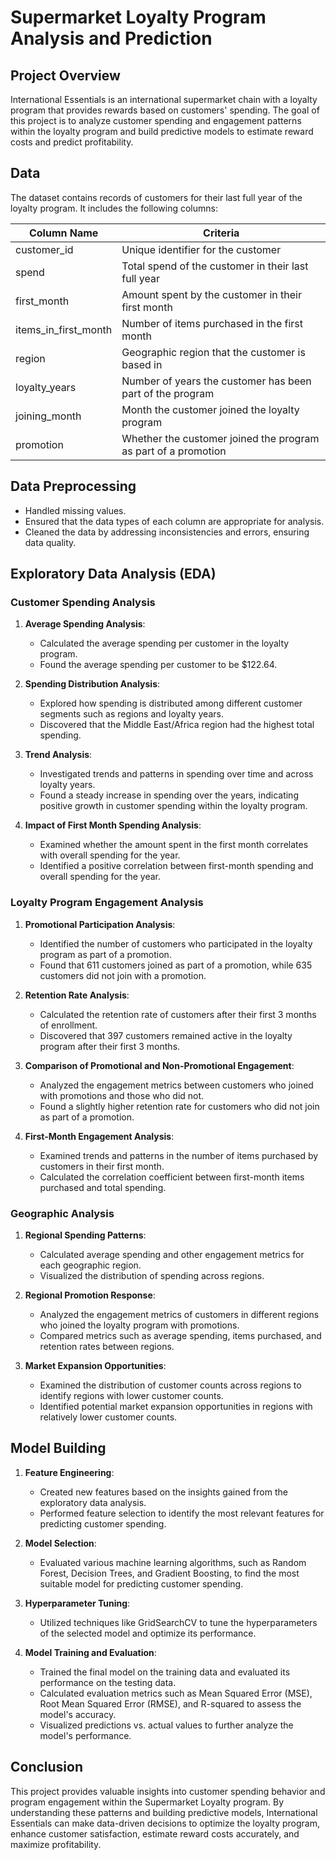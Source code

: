 # Supermarket Loyalty Program Analysis and Prediction

## Project Overview

International Essentials is an international supermarket chain with a loyalty program that provides rewards based on customers' spending. The goal of this project is to analyze customer spending and engagement patterns within the loyalty program and build predictive models to estimate reward costs and predict profitability.

## Data

The dataset contains records of customers for their last full year of the loyalty program. It includes the following columns:

| Column Name          | Criteria                                                |
|----------------------|---------------------------------------------------------|
| customer_id          | Unique identifier for the customer                      |
| spend                | Total spend of the customer in their last full year     |
| first_month          | Amount spent by the customer in their first month       |
| items_in_first_month | Number of items purchased in the first month            |
| region               | Geographic region that the customer is based in         |
| loyalty_years        | Number of years the customer has been part of the program |
| joining_month        | Month the customer joined the loyalty program           |
| promotion            | Whether the customer joined the program as part of a promotion |

## Data Preprocessing

- Handled missing values.
- Ensured that the data types of each column are appropriate for analysis.
- Cleaned the data by addressing inconsistencies and errors, ensuring data quality.

## Exploratory Data Analysis (EDA)

### Customer Spending Analysis

1. **Average Spending Analysis**:
    - Calculated the average spending per customer in the loyalty program.
    - Found the average spending per customer to be $122.64.

2. **Spending Distribution Analysis**:
    - Explored how spending is distributed among different customer segments such as regions and loyalty years.
    - Discovered that the Middle East/Africa region had the highest total spending.

3. **Trend Analysis**:
    - Investigated trends and patterns in spending over time and across loyalty years.
    - Found a steady increase in spending over the years, indicating positive growth in customer spending within the loyalty program.

4. **Impact of First Month Spending Analysis**:
    - Examined whether the amount spent in the first month correlates with overall spending for the year.
    - Identified a positive correlation between first-month spending and overall spending for the year.

### Loyalty Program Engagement Analysis

1. **Promotional Participation Analysis**:
    - Identified the number of customers who participated in the loyalty program as part of a promotion.
    - Found that 611 customers joined as part of a promotion, while 635 customers did not join with a promotion.

2. **Retention Rate Analysis**:
    - Calculated the retention rate of customers after their first 3 months of enrollment.
    - Discovered that 397 customers remained active in the loyalty program after their first 3 months.

3. **Comparison of Promotional and Non-Promotional Engagement**:
    - Analyzed the engagement metrics between customers who joined with promotions and those who did not.
    - Found a slightly higher retention rate for customers who did not join as part of a promotion.

4. **First-Month Engagement Analysis**:
    - Examined trends and patterns in the number of items purchased by customers in their first month.
    - Calculated the correlation coefficient between first-month items purchased and total spending.

### Geographic Analysis

1. **Regional Spending Patterns**:
    - Calculated average spending and other engagement metrics for each geographic region.
    - Visualized the distribution of spending across regions.

2. **Regional Promotion Response**:
    - Analyzed the engagement metrics of customers in different regions who joined the loyalty program with promotions.
    - Compared metrics such as average spending, items purchased, and retention rates between regions.

3. **Market Expansion Opportunities**:
    - Examined the distribution of customer counts across regions to identify regions with lower customer counts.
    - Identified potential market expansion opportunities in regions with relatively lower customer counts.

## Model Building

1. **Feature Engineering**:
    - Created new features based on the insights gained from the exploratory data analysis.
    - Performed feature selection to identify the most relevant features for predicting customer spending.

2. **Model Selection**:
    - Evaluated various machine learning algorithms, such as Random Forest, Decision Trees, and Gradient Boosting, to find the most suitable model for predicting customer spending.

3. **Hyperparameter Tuning**:
    - Utilized techniques like GridSearchCV to tune the hyperparameters of the selected model and optimize its performance.

4. **Model Training and Evaluation**:
    - Trained the final model on the training data and evaluated its performance on the testing data.
    - Calculated evaluation metrics such as Mean Squared Error (MSE), Root Mean Squared Error (RMSE), and R-squared to assess the model's accuracy.
    - Visualized predictions vs. actual values to further analyze the model's performance.

## Conclusion

This project provides valuable insights into customer spending behavior and program engagement within the Supermarket Loyalty program. By understanding these patterns and building predictive models, International Essentials can make data-driven decisions to optimize the loyalty program, enhance customer satisfaction, estimate reward costs accurately, and maximize profitability.
